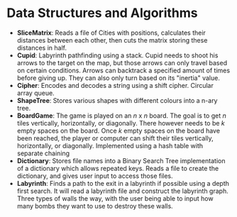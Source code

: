 # Data Structures and Algorithms

- **SliceMatrix**: Reads a file of Cities with positions, calculates their distances between each other, then cuts the matrix storing these distances in half.
- **Cupid**:  Labyrinth pathfinding using a stack. Cupid needs to shoot his arrows to the target on the map, but those arrows can only travel based on certain conditions. Arrows can backtrack a specified amount of times before giving up. They can also only turn based on its "inertia" value.
- **Cipher**:  Encodes and decodes a string using a shift cipher. Circular array queue.
- **ShapeTree**:  Stores various shapes with different colours into a n-ary tree.
 - **BoardGame**:  The game is played on an *n* x *n* board. The goal is to get *n* tiles vertically, horizontally, or diagonally. There however needs to be *k* empty spaces on the board. Once *k* empty spaces on the board have been reached, the player or computer can shift their tiles vertically, horizontally, or diagonally. Implemented using a hash table with separate chaining
 - **Dictionary**:  Stores file names into a Binary Search Tree implementation of a dictionary which allows repeated keys. Reads a file to create the dictionary, and gives user input to access those files.
 - **Labyrinth**:  Finds a path to the exit in a labyrinth if possible using a depth first search. It will read a labyrinth file and construct the labyrinth graph. Three types of walls the way, with the user being able to input how many bombs they want to use to destroy these walls.